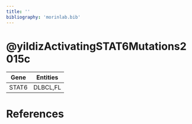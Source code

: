 ```yaml
---
title: ''
bibliography: 'morinlab.bib'
---
```


# @yildizActivatingSTAT6Mutations2015c
|Gene|Entities|
|:-:|:-:|
|STAT6|DLBCL,FL|

# References

